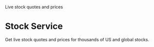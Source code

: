 Live stock quotes and prices

# Stock Service

Get live stock quotes and prices for thousands of US and global stocks.

